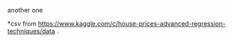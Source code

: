 another one


*csv from https://www.kaggle.com/c/house-prices-advanced-regression-techniques/data .
